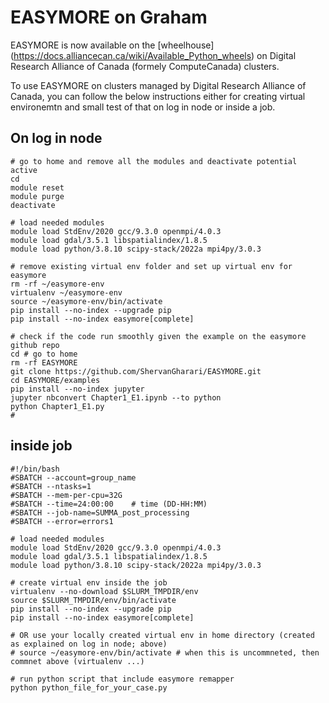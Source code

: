 # EASYMORE on Graham

EASYMORE is now available on the [wheelhouse] (https://docs.alliancecan.ca/wiki/Available_Python_wheels) on Digital Research Alliance of Canada (formely ComputeCanada) clusters.

To use EASYMORE on clusters managed by Digital Research Alliance of Canada, you can follow the below instructions either for creating virtual environemtn and small test of that on log in node or inside a job.

## On log in node

```
# go to home and remove all the modules and deactivate potential active 
cd
module reset
module purge
deactivate

# load needed modules
module load StdEnv/2020 gcc/9.3.0 openmpi/4.0.3
module load gdal/3.5.1 libspatialindex/1.8.5
module load python/3.8.10 scipy-stack/2022a mpi4py/3.0.3

# remove existing virtual env folder and set up virtual env for easymore
rm -rf ~/easymore-env
virtualenv ~/easymore-env
source ~/easymore-env/bin/activate
pip install --no-index --upgrade pip
pip install --no-index easymore[complete]

# check if the code run smoothly given the example on the easymore github repo
cd # go to home
rm -rf EASYMORE
git clone https://github.com/ShervanGharari/EASYMORE.git
cd EASYMORE/examples
pip install --no-index jupyter
jupyter nbconvert Chapter1_E1.ipynb --to python
python Chapter1_E1.py
#
```

## inside job

```
#!/bin/bash
#SBATCH --account=group_name
#SBATCH --ntasks=1
#SBATCH --mem-per-cpu=32G
#SBATCH --time=24:00:00    # time (DD-HH:MM)
#SBATCH --job-name=SUMMA_post_processing
#SBATCH --error=errors1

# load needed modules
module load StdEnv/2020 gcc/9.3.0 openmpi/4.0.3
module load gdal/3.5.1 libspatialindex/1.8.5
module load python/3.8.10 scipy-stack/2022a mpi4py/3.0.3

# create virtual env inside the job
virtualenv --no-download $SLURM_TMPDIR/env
source $SLURM_TMPDIR/env/bin/activate
pip install --no-index --upgrade pip
pip install --no-index easymore[complete]

# OR use your locally created virtual env in home directory (created as explained on log in node; above)
# source ~/easymore-env/bin/activate # when this is uncommneted, then commnet above (virtualenv ...)

# run python script that include easymore remapper
python python_file_for_your_case.py
```
